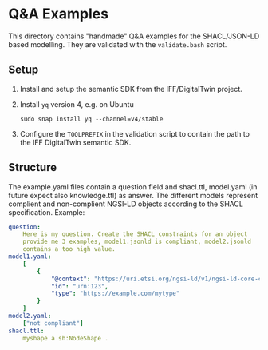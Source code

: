 # Q&A Examples

This directory contains "handmade" Q&A examples for the SHACL/JSON-LD based modelling. They are validated with the `validate.bash` script.

## Setup

1. Install and setup the semantic SDK from the IFF/DigitalTwin project.
2. Install `yq` version 4, e.g. on Ubuntu

    `sudo snap install yq --channel=v4/stable`

3. Configure the `TOOLPREFIX` in the validation script to contain the path to the IFF DigitalTwin semantic SDK.

## Structure

The example.yaml files contain a question field and shacl.ttl, model.yaml (in future expect also knowledge.ttl) as answer. The different models represent complient and non-complient NGSI-LD objects according to the SHACL specification.
Example:

```yaml
question:
    Here is my question. Create the SHACL constraints for an object
    provide me 3 examples, model1.jsonld is compliant, model2.jsonld
    contains a too high value.
model1.yaml:
    [
        {
            "@context": "https://uri.etsi.org/ngsi-ld/v1/ngsi-ld-core-context.jsonld",
            "id": "urn:123",
            "type": "https://example.com/mytype"
        }
    ]
model2.yaml:
    ["not compliant"]
shacl.ttl:
    myshape a sh:NodeShape .

```